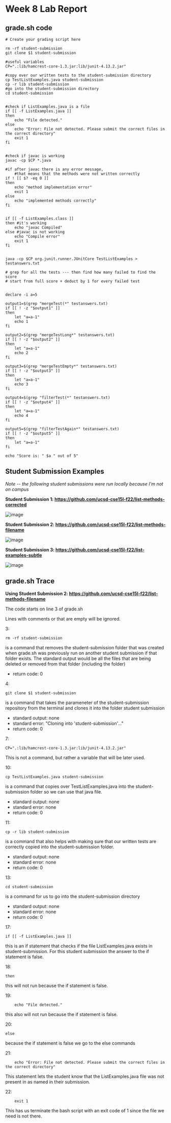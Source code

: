 # Week 8 Lab Report 


## **grade.sh code**

```
# Create your grading script here

rm -rf student-submission
git clone $1 student-submission

#useful variables 
CP=".:lib/hamcrest-core-1.3.jar:lib/junit-4.13.2.jar"

#copy over our written tests to the student-submission directory 
cp TestListExamples.java student-submission
cp -r lib student-submission
#go into the student-submission directory 
cd student-submission 


#check if ListExamples.java is a file 
if [[ -f ListExamples.java ]]
then 
    echo "File detected."
else 
    echo "Error: File not detected. Please submit the correct files in the correct directory"
    exit 1 
fi 


#check if javac is working 
javac -cp $CP *.java 

#if after javac there is any error message, 
    #that means that the methods were not written correctly 
if ! [[ $? -eq 0 ]]
then 
    echo "method implementation error"
    exit 1
else 
    echo "implemented methods correctly"
fi


if [[ -f ListExamples.class ]]
then #it's working 
    echo "javac Compiled"
else #javac is not working
    echo "Compile error"
    exit 1 
fi 


java -cp $CP org.junit.runner.JUnitCore TestListExamples > testanswers.txt 

# grep for all the tests --- then find how many failed to find the score 
# start from full score + deduct by 1 for every failed test 


declare -i a=5

output1=$(grep "mergeTest(*" testanswers.txt)
if [[ ! -z "$output1" ]] 
then 
    let "a=a-1"
    echo 1
fi

output2=$(grep "mergeTestLong*" testanswers.txt)
if [[ ! -z "$output2" ]] 
then 
    let "a=a-1"
    echo 2
fi

output3=$(grep "mergeTestEmpty*" testanswers.txt)
if [[ ! -z "$output3" ]] 
then 
    let "a=a-1"
    echo 3
fi

output4=$(grep "filterTest(*" testanswers.txt)
if [[ ! -z "$output4" ]] 
then 
    let "a=a-1"
    echo 4
fi

output5=$(grep "filterTestAgain*" testanswers.txt)
if [[ ! -z "$output5" ]] 
then 
    let "a=a-1"
fi

echo "Score is: " $a " out of 5"
```

## **Student Submission Examples**

*Note -- the following student submissions were run locally because I'm not on campus*

**Student Submission 1: https://github.com/ucsd-cse15l-f22/list-methods-corrected**

![image](ss1.png)

**Student Submission 2: https://github.com/ucsd-cse15l-f22/list-methods-filename**

![image](ss2.png)

**Student Submission 3: https://github.com/ucsd-cse15l-f22/list-examples-subtle**

![image](ss3.png)

## **grade.sh Trace**

**Using Student Submission 2: https://github.com/ucsd-cse15l-f22/list-methods-filename**

The code starts on line 3 of grade.sh 

Lines with comments or that are empty will be ignored. 

3: 
```
rm -rf student-submission 
```
is a command that removes the student-submission folder that was created when grade.sh was previously run on another student submission if that folder exists. The standard output would be all the files that are being deleted or removed from that folder (including the folder)
- return code: 0

4: 
```
git clone $1 student-submission
```
is a command that takes the parameneter of the student-submission repository from the terminal and clones it into the folder student submission 
- standard output: none
- standard error: "Cloning into 'student-submission'..."
- return code: 0  

7: 
```
CP=".:lib/hamcrest-core-1.3.jar:lib/junit-4.13.2.jar"
```
This is not a command, but rather a variable that will be later used. 

10: 
```
cp TestListExamples.java student-submission
```
is a command that copies over TestListExamples.java into the student-submission folder so we can use that java file. 
- standard output: none
- standard error: none
- return code: 0 

11:
```
cp -r lib student-submission
```
is a command that also helps with making sure that our written tests are correctly copied into the student-submission folder. 
- standard output: none
- standard error: none
- return code: 0 

13:
```
cd student-submission 
```
is a command for us to go into the student-submission directory 
- standard output: none
- standard error: none
- return code: 0 

17:
```
if [[ -f ListExamples.java ]]
```
this is an if statement that checks if the file ListExamples.java exists in student-submission. For this student submission the answer to the if statement is false. 

18: 
```
then 
```
this will not run because the if statement is false. 

19: 
```
    echo "File detected."
```
this also will not run because the if statement is false. 

20: 
```
else 
```
because the if statement is false we go to the else commands 

21: 
```
    echo "Error: File not detected. Please submit the correct files in the correct directory"
```
This statement lets the student know that the ListExamples.java file was not present in as named in their submission. 

22: 
```
    exit 1 
```
This has us terminate the bash script with an exit code of 1 since the file we need is not there. 